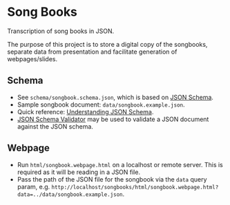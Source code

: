 # Song Books

Transcription of song books in JSON.

The purpose of this project is to store a digital copy of the songbooks, separate data from presentation
and facilitate generation of webpages/slides.

## Schema
- See `schema/songbook.schema.json`, which is based on [JSON Schema](https://json-schema.org/).
- Sample songbook document: `data/songbook.example.json`.
- Quick reference: [Understanding JSON Schema](https://json-schema.org/understanding-json-schema/index.html).
- [JSON Schema Validator](https://www.jsonschemavalidator.net/) may be used to validate a JSON document against
  the JSON schema.

## Webpage
- Run `html/songbook.webpage.html` on a localhost or remote server. This is required as it will be reading in
  a JSON file.
- Pass the path of the JSON file for the songbook via the `data` query param,
  e.g. `http://localhost/songbooks/html/songbook.webpage.html?data=../data/songbook.example.json`.

